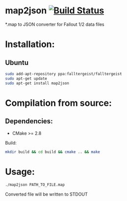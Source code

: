 map2json [![Build Status](https://travis-ci.org/falltergeist/map2json.svg?branch=develop)](https://travis-ci.org/falltergeist/map2json)         
========
*.map to JSON converter for Fallout 1/2 data files

Installation:
=============

Ubuntu
------

```bash
sudo add-apt-repository ppa:falltergeist/falltergeist
sudo apt-get update
sudo apt-get install map2json
```

Compilation from source:
============

Dependencies:
-------------

- CMake >= 2.8

Build:

```bash
mkdir build && cd build && cmake .. && make
```

Usage:
======

```bash
./map2json PATH_TO_FILE.map
```

Converted file will be written to STDOUT
